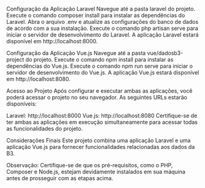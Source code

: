 Configuração da Aplicação Laravel
Navegue até a pasta laravel do projeto.
Execute o comando composer install para instalar as dependências do Laravel.
Abra o arquivo .env e atualize as configurações do banco de dados de acordo com a sua instalação.
Execute o comando php artisan serve para iniciar o servidor de desenvolvimento do Laravel.
A aplicação Laravel estará disponível em http://localhost:8000.

Configuração da Aplicação Vue.js
Navegue até a pasta vue/dadosb3-project do projeto.
Execute o comando npm install para instalar as dependências do Vue.js.
Execute o comando npm run serve para iniciar o servidor de desenvolvimento do Vue.js.
A aplicação Vue.js estará disponível em http://localhost:8080.

Acesso ao Projeto
Após configurar e executar ambas as aplicações, você poderá acessar o projeto no seu navegador. As seguintes URLs estarão disponíveis:

Laravel: http://localhost:8000
Vue.js: http://localhost:8080
Certifique-se de ter ambas as aplicações em execução simultaneamente para acessar todas as funcionalidades do projeto.

Considerações Finais
Este projeto combina uma aplicação Laravel e uma aplicação Vue.js para fornecer funcionalidades relacionadas aos dados da B3.

Observação: Certifique-se de que os pré-requisitos, como o PHP, Composer e Node.js, estejam devidamente instalados em sua máquina antes de prosseguir com as etapas acima.
